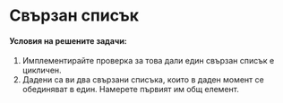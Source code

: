 # Свързан списък

#### Условия на решените задачи:
1. Имплементирайте проверка за това дали един свързан списък е цикличен.
2. Дадени са ви два свързани списъка, които в даден момент се обединяват в един. Намерете първият им общ елемент.
